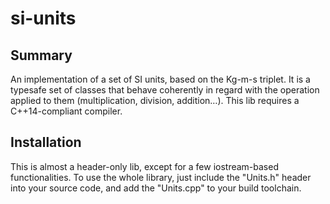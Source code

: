 # si-units
## Summary
An implementation of a set of SI units, based on the Kg-m-s triplet.
It is a typesafe set of classes that behave coherently in regard with the operation applied to them 
(multiplication, division, addition…).
This lib requires a C++14-compliant compiler.

## Installation
This is almost a header-only lib, except for a few iostream-based functionalities. To use the whole library, just include the "Units.h" header into your source code, and add the "Units.cpp" to your build toolchain.

